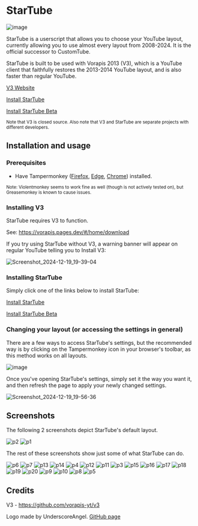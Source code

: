 # StarTube

![image](https://github.com/user-attachments/assets/4d557c60-c1b6-46f8-a671-0cc0a6a15809)

StarTube is a userscript that allows you to choose your YouTube layout, currently allowing you to use almost every layout from 2008-2024. It is the official successor to CustomTube.

StarTube is built to be used with Vorapis 2013 (V3), which is a YouTube client that faithfully restores the 2013-2014 YouTube layout, and is also faster than regular YouTube.

[V3 Website](https://vorapis.pages.dev/#/)

[Install StarTube](https://github.com/lightbeam24/StarTube/raw/refs/heads/main/StarTube.user.js)

[Install StarTube Beta](https://github.com/lightbeam24/StarTube/raw/refs/heads/main/StarTube%20Beta.user.js)

<sub>Note that V3 is closed source. Also note that V3 and StarTube are separate projects with different developers.</sub>

## Installation and usage

### Prerequisites

- Have Tampermonkey ([Firefox](https://addons.mozilla.org/en-CA/firefox/addon/tampermonkey/), [Edge](https://microsoftedge.microsoft.com/addons/detail/iikmkjmpaadaobahmlepeloendndfphd), [Chrome](https://chromewebstore.google.com/detail/tampermonkey/dhdgffkkebhmkfjojejmpbldmpobfkfo)) installed.

<sub>Note: Violentmonkey seems to work fine as well (though is not actively tested on), but Greasemonkey is known to cause issues.</sub>

### Installing V3

StarTube requires V3 to function.

See: https://vorapis.pages.dev/#/home/download

If you try using StarTube without V3, a warning banner will appear on regular YouTube telling you to Install V3:

![Screenshot_2024-12-19_19-39-04](https://github.com/user-attachments/assets/37bbfe54-4e98-49b4-ae9c-07dd2ca0c4ea)

### Installing StarTube

Simply click one of the links below to install StarTube:

[Install StarTube](https://github.com/lightbeam24/StarTube/raw/refs/heads/main/StarTube.user.js)

[Install StarTube Beta](https://github.com/lightbeam24/StarTube/raw/refs/heads/main/StarTube%20Beta.user.js)

### Changing your layout (or accessing the settings in general)

There are a few ways to access StarTube's settings, but the recommended way is by clicking on the Tampermonkey icon in your browser's toolbar, as this method works on all layouts.

![image](https://github.com/user-attachments/assets/36473ecb-f4c4-45b3-a48a-4f459576d468)

Once you've opening StarTube's settings, simply set it the way you want it, and then refresh the page to apply your newly changed settings.

![Screenshot_2024-12-19_19-56-36](https://github.com/user-attachments/assets/86957431-146e-4d3a-a830-f356f776d414)

## Screenshots

The following 2 screenshots depict StarTube's default layout.

![p2](https://github.com/user-attachments/assets/654e6049-8c46-47c8-911f-bb3f9ab073d3)
![p1](https://github.com/user-attachments/assets/767b5534-edea-433e-93c5-d355ae8fe087)

The rest of these screenshots show just some of what StarTube can do.

![p6](https://github.com/user-attachments/assets/dc35e019-f45e-47f7-9761-9c24567c21ad)
![p7](https://github.com/user-attachments/assets/87b3c4a1-8f6b-4940-8d5d-cf8529f8b634)
![p13](https://github.com/user-attachments/assets/59719f75-9498-4fe2-b187-2fbf10ab937b)
![p14](https://github.com/user-attachments/assets/5386537a-3657-48ef-a0dd-606490d49a31)
![p4](https://github.com/user-attachments/assets/2b2b55f4-5dd0-4edc-b5c7-f521e54d885d)
![p12](https://github.com/user-attachments/assets/e829c966-69e7-4f01-a48a-007ff639da4e)
![p11](https://github.com/user-attachments/assets/92f438c2-6dee-4275-ab18-630b2b261915)
![p3](https://github.com/user-attachments/assets/95dd6621-d066-4498-bf8d-804921a00f1d)
![p15](https://github.com/user-attachments/assets/4c0b5228-fc77-4c94-9433-225aac4403b7)
![p16](https://github.com/user-attachments/assets/401051ce-7a5e-467f-9c75-75e1f46c1e69)
![p17](https://github.com/user-attachments/assets/8f3b7ae0-20f2-457b-8fb7-0117ee5894cf)
![p18](https://github.com/user-attachments/assets/088f4e26-0326-4b87-a711-ab991f01a655)
![p19](https://github.com/user-attachments/assets/3dfbd398-8e44-447f-b732-ef809cd6e9c9)
![p20](https://github.com/user-attachments/assets/a45abdc6-fed9-4a20-9738-5dd53d298854)
![p9](https://github.com/user-attachments/assets/b5ff9609-d415-4923-a190-e97d93440222)
![p10](https://github.com/user-attachments/assets/b61db83e-716c-46a0-9554-3d1a74e86308)
![p8](https://github.com/user-attachments/assets/7dccefc8-1d26-45c6-8256-30aab5981816)
![p5](https://github.com/user-attachments/assets/dd753baa-7024-4831-bce9-36aef40e02db)

## Credits

V3 - https://github.com/vorapis-yt/v3

Logo made by UnderscoreAngel. [GitHub page](https://github.com/UnderscoreAngel)
